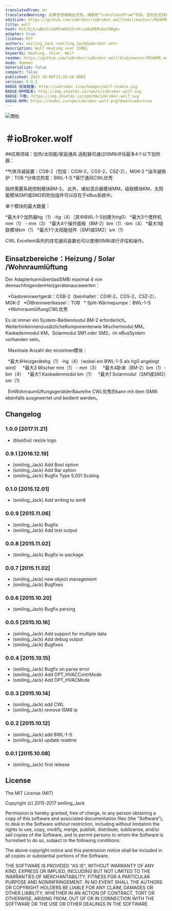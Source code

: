 ```yaml
---
translatedFrom: en
translatedWarning: 如果您想编辑此文档，请删除“translatedFrom”字段，否则此文档将再次自动翻译
editLink: https://github.com/ioBroker/ioBroker.wolf/edit/master//README.md
title: wolf
hash: Rot/Djk/wBUnhJuUMYvWkk2S+OtcuUb2MEMu6oCNOgk=
adapter: true
license: MIT
authors: smiling_Jack <smiling_Jack@iobroker.net>
description: Wolf Heating over ISM8i
keywords: Heating, Solar, Wolf
readme: https://github.com/ioBroker/ioBroker.wolf/blob/master/README.md
mode: daemon
materialize: false
compact: false
published: 2015-10-08T23:20:16.800Z
version: 0.9.2
BADGE-安装数量: http://iobroker.live/badges/wolf-stable.svg
BADGE-NPM版本: http://img.shields.io/npm/v/iobroker.wolf.svg
BADGE-下载: https://img.shields.io/npm/dm/iobroker.wolf.svg
BADGE-NPM: https://nodei.co/npm/iobroker.wolf.png?downloads=true
---
```

![商标](zh-cn/adapterref/iobroker.wolf/../../../en/adapterref/iobroker.wolf/admin/wolf_logo.png)


＃ioBroker.wolf
======================

##应用领域：加热/太阳能/家庭通风
适配器可通过ISM8i评估最多4个以下加热器：

*气体冷凝装置：CGB-2（包括：CGW-2，CGS-2，CSZ-2），MGK-2
*油冷凝锅炉：TOB
*分体式热泵：BWL-1-S
*客厅通风CWL优秀

始终需要系统控制模块BM-2。
此外，诸如混合器模块MM，级联模块KM，太阳能模块SM1或SM2的附加组件可以存在于eBus系统中。

单个模块的最大数量：

*最大4个加热器hg（1）-hg（4）（其中BWL-1-S创建为hg0）
*最大3个搅拌机mm（1） -  mm（3）
*最大4个操作面板（BM-2）bm（1）-bm（4）
*最大1级联模块km（1）
*最大1个太阳能组件（SM1或SM2）sm（1）

CWL Excellent系列的住宅通风装置也可以使用ISM8i进行评估和操作。

## Einsatzbereiche：Heizung / Solar /Wohnraumlüftung
Der AdapterkannüberdasISM8i maximal 4 von dennachfolgendenHeizgerätenaucewerten：

  *Gasbrennwertgerät：CGB-2（beinhaltet：CGW-2，CGS-2，CSZ-2），MGK-2
  *ÖlBrennwertkessel：TOB
  * Split-Wärmepumpe：BWL-1-S
  *WohnraumlüftungCWL优秀

Es ist immer ein System-Bedienmodul BM-2 erforderlich。
WeiterhinkönnenzusätzlicheKomponentenwie Mischermodul MM，Kaskadenmodul KM，Solarmodul SM1 oder SM2，im eBusSystem vorhanden sein。

  Maximale Anzahl der einzelnen模块：

  *最大4Heizgerätehg（1）-hg（4）（wobei ein BWL-1-S als hg0 angelegt wird）
  *最大3 Mischer mm（1） -  mm（3）
  *最大4卧床（BM-2）bm（1）-bm（4）
  *最大1 Kaskadenmodul km（1）
  *最大1 Solarmodul（SM1或SM2）sm（1）

  EinWohnraumlüftungsgerätderBaureihe CWL优秀的kann mit dem ISM8i ebenfalls ausgewertet und bedient werden。

## Changelog
### 1.0.0 [2017.11.21]
* (bluefox) resize logo

### 0.9.1 [2016.12.19]
* (smiling_Jack) Add Bool option
* (smiling_Jack) Add Bar option
* (smiling_Jack) Bugfix Type 5.001 Scaling 

### 0.1.0 [2015.12.01]
* (smiling_Jack) Add writing to ism8

### 0.0.9 [2015.11.06]
* (smiling_Jack) Bugfix
* (smiling_Jack) Add test output

### 0.0.8 [2015.11.02]
* (smiling_Jack) Bugfix io-package

### 0.0.7 [2015.11.02]
* (smiling_Jack) new object management
* (smiling_Jack) Bugfixes

### 0.0.6 [2015.10.20]
* (smiling_Jack) Bugfix parsing

### 0.0.5 [2015.10.16]
* (smiling_Jack) Add support for multiple data
* (smiling_Jack) Add debug output 
* (smiling_Jack) Bugfixes

### 0.0.4 [2015.10.15]
* (smiling_Jack) Bugfix on parse error
* (smiling_Jack) Add DPT_HVACContrMode
* (smiling_Jack) Add DPT_HVACMode

### 0.0.3 [2015.10.14]
* (smiling_Jack) add CWL
* (smiling_Jack) remove ISM8 ip

### 0.0.2 [2015.10.12]
* (smiling_Jack) add BWL-1-S
* (smiling_Jack) update readme

### 0.0.1 [2015.10.08]
* (smiling_Jack) first release

## License

The MIT License (MIT)

Copyright (c) 2015-2017 smiling_Jack

Permission is hereby granted, free of charge, to any person obtaining a copy of this software and associated documentation files (the "Software"), to deal in the Software without restriction, including without limitation the rights to use, copy, modify, merge, publish, distribute, sublicense, and/or sell copies of the Software, and to permit persons to whom the Software is furnished to do so, subject to the following conditions:

The above copyright notice and this permission notice shall be included in all copies or substantial portions of the Software.

THE SOFTWARE IS PROVIDED "AS IS", WITHOUT WARRANTY OF ANY KIND, EXPRESS OR IMPLIED, INCLUDING BUT NOT LIMITED TO THE WARRANTIES OF MERCHANTABILITY, FITNESS FOR A PARTICULAR PURPOSE AND NONINFRINGEMENT. IN NO EVENT SHALL THE AUTHORS OR COPYRIGHT HOLDERS BE LIABLE FOR ANY CLAIM, DAMAGES OR OTHER LIABILITY, WHETHER IN AN ACTION OF CONTRACT, TORT OR OTHERWISE, ARISING FROM, OUT OF OR IN CONNECTION WITH THE SOFTWARE OR THE USE OR OTHER DEALINGS IN THE SOFTWARE.